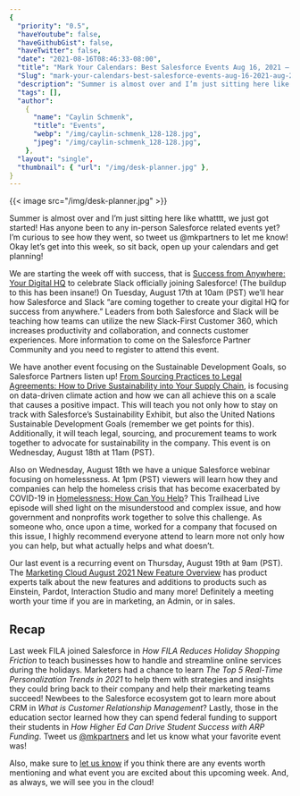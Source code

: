 ```yaml
---
{
  "priority": "0.5",
  "haveYoutube": false,
  "haveGithubGist": false,
  "haveTwitter": false,
  "date": "2021-08-16T08:46:33-08:00",
  "title": "Mark Your Calendars: Best Salesforce Events Aug 16, 2021 — Aug 20, 2021",
  "Slug": "mark-your-calendars-best-salesforce-events-aug-16-2021-aug-20-2021",
  "description": "Summer is almost over and I’m just sitting here like whatttt, we just got started! Has anyone been to any in-person Salesforce related...",
  "tags": [],
  "author":
    {
      "name": "Caylin Schmenk",
      "title": "Events",
      "webp": "/img/caylin-schmenk_128-128.jpg",
      "jpeg": "/img/caylin-schmenk_128-128.jpg",
    },
  "layout": "single",
  "thumbnail": { "url": "/img/desk-planner.jpg" },
}
---
```


{{< image src="/img/desk-planner.jpg" >}}

Summer is almost over and I’m just sitting here like whatttt, we just got started! Has anyone been to any in-person Salesforce related events yet? I’m curious to see how they went, so tweet us @mkpartners to let me know! Okay let’s get into this week, so sit back, open up your calendars and get planning!

We are starting the week off with success, that is [Success from Anywhere: Your Digital HQ](https://www.salesforce.com/events-master/digital-hq/) to celebrate Slack officially joining Salesforce! (The buildup to this has been insane!) On Tuesday, August 17th at 10am (PST) we’ll hear how Salesforce and Slack “are coming together to create your digital HQ for success from anywhere.” Leaders from both Salesforce and Slack will be teaching how teams can utilize the new Slack-First Customer 360, which increases productivity and collaboration, and connects customer experiences. More information to come on the Salesforce Partner Community and you need to register to attend this event.

We have another event focusing on the Sustainable Development Goals, so Salesforce Partners listen up! [From Sourcing Practices to Legal Agreements: How to Drive Sustainability into Your Supply Chain](https://www.salesforce.com/form/events/webinars/form-rss/3313568), is focusing on data-driven climate action and how we can all achieve this on a scale that causes a positive impact. This will teach you not only how to stay on track with Salesforce’s Sustainability Exhibit, but also the United Nations Sustainable Development Goals (remember we get points for this). Additionally, it will teach legal, sourcing, and procurement teams to work together to advocate for sustainability in the company. This event is on Wednesday, August 18th at 11am (PST).

Also on Wednesday, August 18th we have a unique Salesforce webinar focusing on homelessness. At 1pm (PST) viewers will learn how they and companies can help the homeless crisis that has become exacerbated by COVID-19 in [Homelessness: How Can You Help](https://trailhead.salesforce.com/live/broadcasts/a2r3k000001vDQ0/homelessness-how-can-your-company-help)? This Trailhead Live episode will shed light on the misunderstood and complex issue, and how government and nonprofits work together to solve this challenge. As someone who, once upon a time, worked for a company that focused on this issue, I highly recommend everyone attend to learn more not only how you can help, but what actually helps and what doesn’t.

Our last event is a recurring event on Thursday, August 19th at 9am (PST). The [Marketing Cloud August 2021 New Feature Overview](https://www.salesforce.com/form/events/webinars/form-rss/3258298) has product experts talk about the new features and additions to products such as Einstein, Pardot, Interaction Studio and many more! Definitely a meeting worth your time if you are in marketing, an Admin, or in sales.

## Recap

Last week FILA joined Salesforce in _How FILA Reduces Holiday Shopping Friction_ to teach businesses how to handle and streamline online services during the holidays. Marketers had a chance to learn _The Top 5 Real-Time Personalization Trends in 2021_ to help them with strategies and insights they could bring back to their company and help their marketing teams succeed! Newbees to the Salesforce ecosystem got to learn more about CRM in _What is Customer Relationship Management_? Lastly, those in the education sector learned how they can spend federal funding to support their students in _How Higher Ed Can Drive Student Success with ARP Funding_. Tweet us [@mkpartners](http://www.twitter.com/mkpartners) and let us know what your favorite event was!

Also, make sure to [let us know](https://appexchange.salesforce.com/appxConsultingListingDetail?listingId=a0N30000001gF9jEAE&utm_source=mkp&utm_medium=referral&utm_campaign=logigear-mkp-tpp) if you think there are any events worth mentioning and what event you are excited about this upcoming week. And, as always, we will see you in the cloud!
